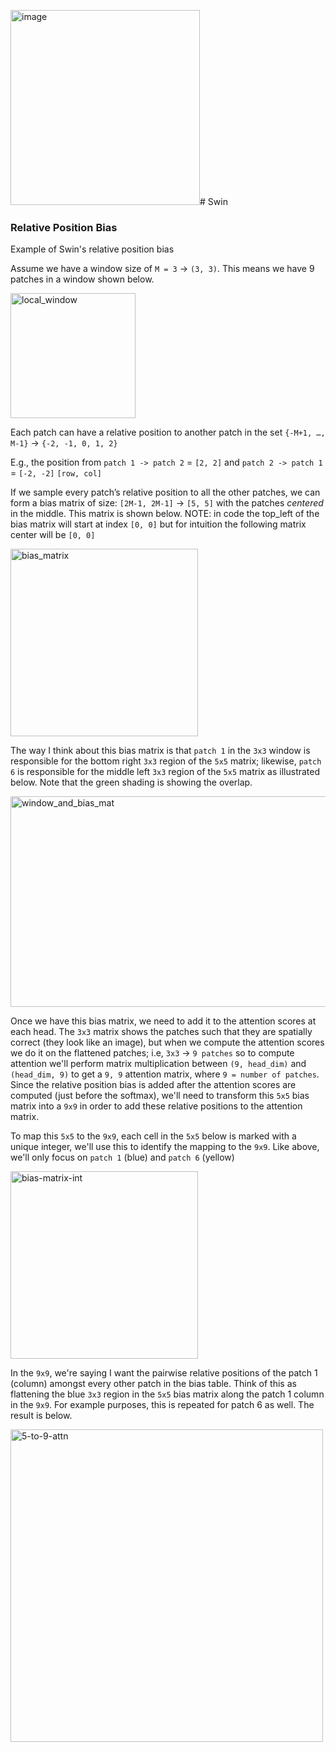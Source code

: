 <img width="303" height="312" alt="image" src="https://github.com/user-attachments/assets/40812a69-4801-4756-8046-8bb74abd0342" /># Swin
### Relative Position Bias
Example of Swin's relative position bias

Assume we have a window size of `M = 3` -> `(3, 3)`. This means we have 9 patches in a window shown below.

<img width="200" height="200" alt="local_window" src="https://github.com/user-attachments/assets/41a27539-1541-4c39-b1f0-40369c5a6e4f" />

Each patch can have a relative position to another patch in the set `{-M+1, …, M-1}` -> `{-2, -1, 0, 1, 2}`

E.g., the position from `patch 1 -> patch 2` = `[2, 2]` and `patch 2 -> patch 1` = `[-2, -2]` `[row, col]`

If we sample every patch’s relative position to all the other patches, we can form a bias matrix of size: `[2M-1, 2M-1]` -> `[5, 5]` with the patches _centered_ in the middle. This matrix is shown below. NOTE: in code the top_left of the bias matrix will start at index `[0, 0]` but for intuition the following matrix center will be `[0, 0]`

<img width="300" height="300" alt="bias_matrix" src="https://github.com/user-attachments/assets/66e247c3-566b-419b-a0d8-8982f1d6108d" />

The way I think about this bias matrix is that `patch 1` in the `3x3` window is responsible for the bottom right `3x3` region of the `5x5` matrix; likewise, `patch 6` is responsible for the middle left `3x3` region of the `5x5` matrix as illustrated below. Note that the green shading is showing the overlap.

<img width="600" height="337" alt="window_and_bias_mat" src="https://github.com/user-attachments/assets/b1703207-2346-4cf8-b227-b954136c46b5" />

Once we have this bias matrix, we need to add it to the attention scores at each head. The `3x3` matrix shows the patches such that they are spatially correct (they look like an image), but when we compute the attention scores we do it on the flattened patches; i.e, `3x3` -> `9 patches` so to compute attention we'll perform matrix multiplication between `(9, head_dim)` and `(head_dim, 9)` to get a `9, 9` attention matrix, where `9 = number of patches`. Since the relative position bias is added after the attention scores are computed (just before the softmax), we'll need to transform this `5x5` bias matrix into a `9x9` in order to add these relative positions to the attention matrix.

To map this `5x5` to the `9x9`, each cell in the `5x5` below is marked with a unique integer, we'll use this to identify the mapping to the `9x9`. Like above, we'll only focus on `patch 1` (blue) and `patch 6` (yellow)

<img width="300" height="300" alt="bias-matrix-int" src="https://github.com/user-attachments/assets/6fb9fd89-e70a-4539-8daa-a435d0822eac" />

In the `9x9`, we're saying I want the pairwise relative positions of the patch 1 (column) amongst every other patch in the bias table. Think of this as flattening the blue `3x3` region in the `5x5` bias matrix along the patch 1 column in the `9x9`. For example purposes, this is repeated for patch 6 as well. The result is below.

<img width="500" height="500" alt="5-to-9-attn" src="https://github.com/user-attachments/assets/42f6ae3d-83f5-40e4-95e7-b5a64cff70e3" />




